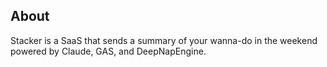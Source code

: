 ## About
Stacker is a SaaS that sends a summary of your wanna-do in the weekend powered by Claude, GAS, and DeepNapEngine.
